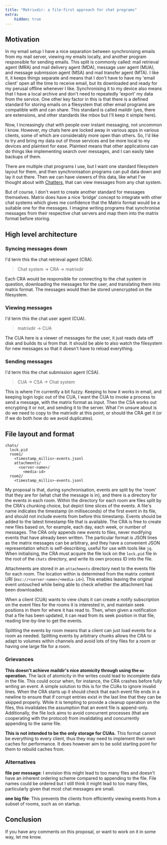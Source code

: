 ```yaml
---
title: "Matrixdir: a file-first approach for chat programs"
extra:
    hidden: true
---
```


## Motivation

In my email setup I have a nice separation between synchronising emails from my mail server, viewing my emails locally, and another program responsible for sending emails.
This split is commonly called: mail retrieval agent (MRA) and mail delivery agent (MDA), message user agent (MUA), and message submission agent (MSA) and mail transfer agent (MTA).
I like it, it keeps things separate and means that I don't have to have my 'email client' open all the time to receive email, but its downloaded and ready for my perusal offline whenever I like.
Synchronising it to my device also means that I have a local archive and don't need to repeatedly 'export' my data from the service.
One other key factor in this is that there is a defined standard for storing emails on a filesystem that other email programs are compatible with and can share.
This standard is called maildir (yes, there are extensions, and other standards like mbox but I'll keep it simple here).

Now, I increasingly chat with people over instant messaging, not uncommon I know.
However, my chats here are locked away in various apps in various clients, some of which are considerably more open than others.
So, I'd like to try and bring my data out of those services and be more local to my devices and plaintext for ease.
Plaintext means that other applications can do things like implementing search over messages, and I can easily take backups of them.

There are multiple chat programs I use, but I want one standard filesystem layout for them, and then synchronisation programs can pull data down and lay it out there.
Then we can have viewers of this data, like what I've thought about with [Chatters](https://github.com/jeffa5/chatters), that can view messages from any chat system.

But of course, I don't want to create another standard for messages themselves.
Matrix does have a nice 'bridge' concept to integrate with other chat systems which gives me confidence that the Matrix format would be a suitable one for the messages.
I imagine writing programs that synchronise messages from their respective chat servers and map them into the matrix format before storing.

## High level architecture

### Syncing messages down

I'd term this the chat retrieval agent (CRA).

> Chat system -> CRA -> matrixdir

Each CRA would be responsible for connecting to the chat system in question, downloading the messages for the user, and translating them into matrix format.
The messages would then be stored unencrypted on the filesystem.

### Viewing messages

I'd term this the chat user agent (CUA).

> matrixdir -> CUA

The CUA here is a viewer of messages for the user, it just reads data off disk and builds its ui from that.
It should be able to also watch the filesystem for new messages so that it doesn't have to reload everything.

### Sending messages

I'd term this the chat submission agent (CSA).

> CUA -> CSA -> Chat system

This is where I'm currently a bit fuzzy.
Keeping to how it works in email, and keeping login logic out of the CUA, I want the CUA to invoke a process to send a message, with the matrix format as input.
Then the CSA works out encrypting it or not, and sending it to the server.
What I'm unsure about is do we need to copy to the matrixdir at this point, or should the CRA get it (or if we do both how do we avoid duplicates).

## File layout and format

```
chats/
  lock.pid
  room1/
    <timestamp_millis>-events.jsonl
    attachments/
      <server-name>/
        <media-id>
  room2/
    <timestamp_millis>-events.jsonl
```

My proposal is that, during synchronisation, events are split by the 'room' that they are for (what chat the message is in), and there is a directory for the events in each room.
Within the directory for each room are files split by the CRA's chunking choice, but depict time slices of the events.
A file's name indicates the timestamp (in milliseconds) of the first event in its file, and should not include events from before this timestamp.
Events should be added to the latest timestamp file that is available.
The CRA is free to create new files based on, for example, each day, each week, or number of messages.
The CRA only appends new events to files, never modifying events that have already been written.
The particular format is JSON lines as the matrix messages can be arbitrary, and they have a convenient JSON representation which is self-describing, useful for use with tools like `jq`.
When initialising, the CRA must acquire the file lock on the `lock.pid` file in the root of the `chats` directory, and write its own process ID into the file.

Attachments are stored in an `attachments` directory next to the events file for each room.
The location within is determined from the matrix content URI (`mxc://<server-name>/<media-id>`).
This enables leaving the original event untouched while being able to check whether the attachment has been downloaded.

When a client (CUA) wants to view chats it can create a notify subscription on the event files for the rooms it is interested in, and maintain seek positions in them for where it has read to.
Then, when given a notification that a file has been updated, it can read from its seek position in that file, reading line-by-line to get the events.

Splitting the events by room means that a client can just load events for a room as needed.
Splitting events by arbitrary chunks allows the CRA to adapt to volumes within channels and avoid lots of tiny files for a room or having one large file for a room.


### Grievances

**This doesn't achieve maildir's nice atomicity through using the `mv` operation.**
The lack of atomicity in the writes could lead to incomplete data in the file.
This could occur when, for instance, the CRA crashes before fully writing an event.
A simple solution to this is for the CUAs to ignore invalid lines.
When the CRA starts up it should check that each event file ends in a newline to ensure that if corrupt entries exist in the last line that they can be skipped properly.
While it is tempting to provide a cleanup operation on the files, this invalidates the assumption that an event file is append-only.
Additionally, the file lock aims to avoid concurrent processes (that are cooperating with the protocol) from invalidating and concurrently appending to the same file.

**This is not intended to be the only storage for CUAs.**
This format cannot be everything to every client, thus they may need to implement their own caches for performance.
It does however aim to be solid starting point for them to rebuild caches from.

### Alternatives

**file per message**: I envision this might lead to too many files and doesn't have an inherent ordering scheme compared to appending to the file.
File names could be ordered but I still think it might lead to too many files, particularly given that most chat messages are small.

**one big file**: This prevents the clients from efficiently viewing events from a subset of rooms, such as on startup.

## Conclusion

If you have any comments on this proposal, or want to work on it in some way, let me know.
